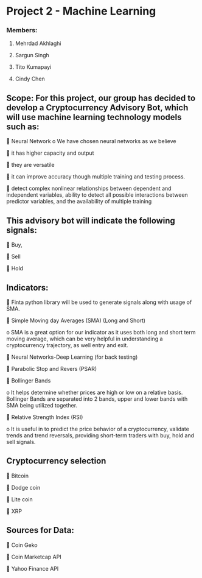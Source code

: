 # Project 2 - Machine Learning

### Members:
1.	Mehrdad Akhlaghi

2.	Sargun Singh

3.	Tito Kumapayi

4.	Cindy Chen

## Scope: For this project, our group has decided to develop a Cryptocurrency Advisory Bot, which will use machine learning technology models such as:


	Neural Network 
o	We have chosen neural networks as we believe 

	it has higher capacity and output

	they are versatile

	it can improve accuracy though multiple training and testing process.

	detect complex nonlinear relationships between dependent and independent variables, ability to detect all possible interactions between predictor variables, and the availability of multiple training

## This advisory bot will indicate the following signals:

	Buy,

	Sell

	Hold 


## Indicators:

	Finta python library will be used to generate signals along with usage of SMA.

	Simple Moving day Averages (SMA) (Long and Short)

o	SMA is a great option for our indicator as it uses both long and short term moving average, which can be very helpful in understanding a cryptocurrency trajectory, as well entry and exit. 

	Neural Networks-Deep Learning (for back testing)

 Parabolic Stop and Revers (PSAR)

	Bollinger Bands 

o	It helps determine whether prices are high or low on a relative basis. Bollinger Bands are separated into 2 bands, upper and lower bands with SMA being utilized together. 

	Relative Strength Index (RSI) 

o	It is useful in to predict the price behavior of a cryptocurrency, validate trends and trend reversals, providing short-term traders with buy, hold and sell signals.

## Cryptocurrency selection

	Bitcoin

	Dodge coin

	Lite coin 

	XRP

## Sources for Data:

	Coin Geko

	Coin Marketcap API

	Yahoo Finance API



